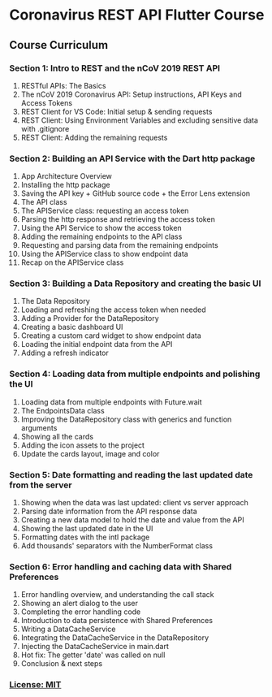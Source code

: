 # Coronavirus REST API Flutter Course

## Course Curriculum

### Section 1: Intro to REST and the nCoV 2019 REST API

1. RESTful APIs: The Basics
2. The nCoV 2019 Coronavirus API: Setup instructions, API Keys and Access Tokens
3. REST Client for VS Code: Initial setup & sending requests
4. REST Client: Using Environment Variables and excluding sensitive data with .gitignore
5. REST Client: Adding the remaining requests

### Section 2: Building an API Service with the Dart http package

1. App Architecture Overview
2. Installing the http package
3. Saving the API key + GitHub source code + the Error Lens extension
4. The API class
5. The APIService class: requesting an access token
6. Parsing the http response and retrieving the access token
7. Using the API Service to show the access token
8. Adding the remaining endpoints to the API class
9. Requesting and parsing data from the remaining endpoints
10. Using the APIService class to show endpoint data
11. Recap on the APIService class

### Section 3: Building a Data Repository and creating the basic UI

1. The Data Repository
2. Loading and refreshing the access token when needed
3. Adding a Provider for the DataRepository
4. Creating a basic dashboard UI
5. Creating a custom card widget to show endpoint data
6. Loading the initial endpoint data from the API
7. Adding a refresh indicator

### Section 4: Loading data from multiple endpoints and polishing the UI

1. Loading data from multiple endpoints with Future.wait
2. The EndpointsData class
3. Improving the DataRepository class with generics and function arguments
4. Showing all the cards
5. Adding the icon assets to the project
6. Update the cards layout, image and color

### Section 5: Date formatting and reading the last updated date from the server

1. Showing when the data was last updated: client vs server approach
2. Parsing date information from the API response data
3. Creating a new data model to hold the date and value from the API
4. Showing the last updated date in the UI
5. Formatting dates with the intl package
6. Add thousands' separators with the NumberFormat class

### Section 6: Error handling and caching data with Shared Preferences

1. Error handling overview, and understanding the call stack
2. Showing an alert dialog to the user
3. Completing the error handling code
4. Introduction to data persistence with Shared Preferences
5. Writing a DataCacheService
6. Integrating the DataCacheService in the DataRepository
7. Injecting the DataCacheService in main.dart
8. Hot fix: The getter 'date' was called on null
9. Conclusion & next steps


### [License: MIT](LICENSE.md)  
